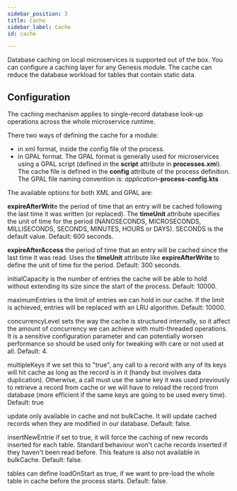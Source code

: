 ```yaml
---
sidebar_position: 3
title: Cache
sidebar_label: Cache
id: cache

---
```

Database caching on local microservices is supported out of the box. You can configure a caching layer for any Genesis module. The cache can reduce the database workload for tables that contain static data.

## Configuration

The caching mechanism applies to single-record database look-up operations across the whole microservice runtime.

There two ways of defining the cache for a module:

* in xml format,  inside the config file of the process.
* in GPAL format. The GPAL format is generally used for microservices using a GPAL script (defined in the **script** attribute in **processes.xm**l). The cache file is defined in the **config** attribute of the process definition. The GPAL file naming convention is: _application_**-process-config.kts**

The available options for both XML and GPAL are:

**expireAfterWrit**e the period of time that an entry will be cached following the last time it was written (or replaced). The **timeUnit** attribute specifies the unit of time for the period (NANOSECONDS, MICROSECONDS, MILLISECONDS, SECONDS, MINUTES, HOURS or DAYS). SECONDS is the default value. Default: 600 seconds.

**expireAfterAccess** the period of time that an entry will be cached since the last time it was read. Uses the **timeUnit** attribute like **expireAfterWrite** to define the unit of time for the period. Default: 300 seconds.

initialCapacity is the number of entries the cache will be able to hold without extending its size since the start of the process. Default: 10000.

maximumEntries is the limit of entries we can hold in our cache. If the limit is achieved, entries will be replaced with an LRU algorithm. Default: 10000.

concurrencyLevel sets the way the cache is structured internally, so it affect the amount of concurrency we can achieve with multi-threaded operations. It is a sensitive configuration parameter and can potentially worsen performance so should be used only for tweaking with care or not used at all. Default: 4.

multipleKeys if we set this to "true", any call to a record with any of its keys will hit cache as long as the record is in it (handy but involves data duplication). Otherwise, a call must use the same key it was used previously to retrieve a record from cache or we will have to reload the record from database (more efficient if the same keys are going to be used every time). Default: true

update only available in cache and not bulkCache. It will update cached records when they are modified in our database. Default: false.

insertNewEntrie if set to true, it will force the caching of new records inserted for each table. Standard behaviour won't cache records inserted if they haven't been read before. This feature is also not available in bulkCache. Default: false.

tables can define loadOnStart as true, if we want to pre-load the whole table in cache before the process starts. Default: false.